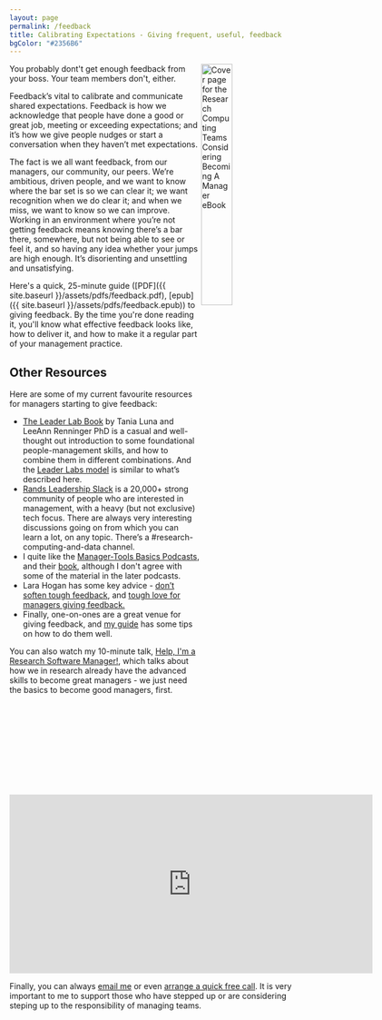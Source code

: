 ```yaml
---
layout: page
permalink: /feedback
title: Calibrating Expectations - Giving frequent, useful, feedback
bgColor: "#2356B6"
---
```


<!-- markdownlint-disable MD033 -->

<a href="{{ site.baseurl }}/assets/pdfs/feedback.pdf"> <img align="right" width="33%" src="{{ site.baseurl }}/assets/images/feedback-cover.png" alt="Cover page for the Research Computing Teams Considering Becoming A Manager eBook"> </a>

You probably dont't get enough feedback from your boss.  Your team members don't, either.

Feedback’s vital to calibrate and communicate shared expectations. Feedback is how we acknowledge that people have done a good or great job, meeting or exceeding expectations; and it’s how we give people nudges or start a conversation when they haven’t met expectations.

The fact is we all want feedback, from our managers, our community, our peers. We’re ambitious, driven people, and we want to know where the bar set is so we can clear it; we want recognition when we do clear it; and when we miss, we want to know so we can improve. Working in an environment where you’re not getting feedback means knowing there’s a bar there, somewhere, but not being able to see or feel it, and so having any idea whether your jumps are high enough. It’s disorienting and unsettling and unsatisfying.

Here's a quick, 25-minute guide ([PDF]({{ site.baseurl }}/assets/pdfs/feedback.pdf),
[epub]({{ site.baseurl }}/assets/pdfs/feedback.epub)) to giving feedback.  By the time you're done reading it, you'll know what effective feedback looks like, how to deliver it, and how to make it a regular part of your management practice.

## Other Resources

Here are some of my current favourite resources for managers starting to give feedback:

* [The Leader Lab Book](https://leaderlab.lifelabslearning.com/) by Tania Luna and LeeAnn Renninger PhD is a casual and well-thought out introduction to some foundational people-management skills, and how to combine them in different combinations.  And the [Leader Labs model](https://home.lifelabslearning.com/download-feedback-culture-tool) is similar to what’s described here.
* [Rands Leadership Slack](https://randsinrepose.com/welcome-to-rands-leadership-slack/) is a 20,000+ strong community of people who are interested in management, with a heavy (but not exclusive) tech focus. There are always very interesting discussions going on from which you can learn a lot, on any topic.  There’s a #research-computing-and-data channel.
* I quite like the [Manager-Tools Basics Podcasts](https://www.manager-tools.com/manager-tools-basics), and their [book](https://www.manager-tools.com/products/effective-manager-book), although I don't agree with some of the material in the later podcasts.
* Lara Hogan has some key advice - [don’t soften tough feedback](https://larahogan.me/blog/tough-love-for-managers-giving-feedback/), and [tough love for managers giving feedback.](https://larahogan.me/blog/tough-love-for-managers-giving-feedback/)
* Finally, one-on-ones are a great venue for giving feedback, and [my guide](https://www.researchcomputingteams.org/one-on-ones) has some tips on how to do them well.

You can also watch my 10-minute talk, [Help, I'm a Research Software Manager!](https://www.researchcomputingteams.org/USRSE2021), which talks about how we in research already have the advanced skills to become great managers - we just need the basics to become good managers, first.

<iframe src="https://player.vimeo.com/video/554350779" width="640" height="315" frameborder="0" allow="autoplay; fullscreen; picture-in-picture" allowfullscreen title="Help, I'm a Research Software Manager"></iframe>

Finally, you can always [email me](mailto:jonathan@researchcomputingteams.org) or even [arrange a quick free call](https://calendly.com/jonathandursi/coaching-questions).  It is very important to me to support those who have stepped up or are considering steping up to the responsibility of managing teams.
